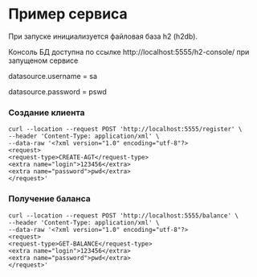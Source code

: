# Пример сервиса

При запуске инициализуется файловая база h2 (h2db).

Консоль БД доступна по ссылке http://localhost:5555/h2-console/ при запущеном сервисе

datasource.username = sa

datasource.password = pswd

### Создание клиента
```blocks
curl --location --request POST 'http://localhost:5555/register' \
--header 'Content-Type: application/xml' \
--data-raw '<?xml version="1.0" encoding="utf-8"?>
<request>
<request-type>CREATE-AGT</request-type>
<extra name="login">123456</extra>
<extra name="password">pwd</extra>    
</request>'
```

### Получение баланса
```blocks
curl --location --request POST 'http://localhost:5555/balance' \
--header 'Content-Type: application/xml' \
--data-raw '<?xml version="1.0" encoding="utf-8"?>
<request>
<request-type>GET-BALANCE</request-type>
<extra name="login">123456</extra>
<extra name="password">pwd</extra>    
</request>'
```


